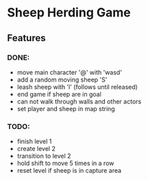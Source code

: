 # Sheep Herding Game

## Features

### DONE:

- move main character '@' with 'wasd'
- add a random moving sheep 'S'
- leash sheep with 'l' (follows until released)
- end game if sheep are in goal
- can not walk through walls and other actors
- set player and sheep in map string

### TODO:

- finish level 1
- create level 2
- transition to level 2
- hold shift to move 5 times in a row
- reset level if sheep is in capture area
